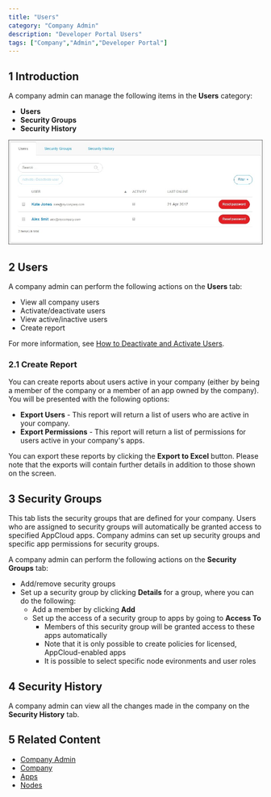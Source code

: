 ```yaml
---
title: "Users"
category: "Company Admin"
description: "Developer Portal Users"
tags: ["Company","Admin","Developer Portal"]
---
```


## 1 Introduction

A company admin can manage the following items in the **Users** category:

* **Users**
* **Security Groups**
* **Security History**

![](attachments/usersettings.jpg)

## 2 Users

A company admin can perform the following actions on the **Users** tab:

* View all company users
* Activate/deactivate users
* View active/inactive users
* Create report

For more information, see [How to Deactivate and Activate Users](/developerportal/howto/deactivate-users).

### 2.1 Create Report

You can create reports about users active in your company (either by being a member of the company or a member of an app owned by the company). You will be presented with the following options:

* **Export Users** - This report will return a list of users who are active in your company.  
* **Export Permissions** - This report will return a list of permissions for users active in your company's apps.

You can export these reports by clicking the **Export to Excel** button. Please note that the exports will contain further details in addition to those shown on the screen.

## 3 Security Groups

This tab lists the security groups that are defined for your company. Users who are assigned to security groups will automatically be granted access to specified AppCloud apps. Company admins can set up security groups and specific app permissions for security groups.

A company admin can perform the following actions on the **Security Groups** tab:

*   Add/remove security groups
*   Set up a security group by clicking **Details** for a group, where you can do the following:
    * Add a member by clicking **Add**
    * Set up the access of a security group to apps by going to **Access To**
        * Members of this security group will be granted access to these apps automatically
        * Note that it is only possible to create policies for licensed, AppCloud-enabled apps
        * It is possible to select specific node evironments and user roles

## 4 Security History

A company admin can view all the changes made in the company on the **Security History** tab.

## 5 Related Content

* [Company Admin](index)
* [Company](company)
* [Apps](apps)
* [Nodes](nodes)

